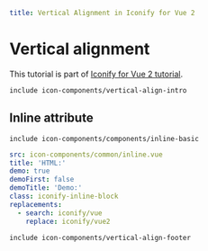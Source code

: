 ```yaml
title: Vertical Alignment in Iconify for Vue 2
```

# Vertical alignment

This tutorial is part of [Iconify for Vue 2 tutorial](./index.md).

`include icon-components/vertical-align-intro`

## Inline attribute

`include icon-components/components/inline-basic`

```yaml
src: icon-components/common/inline.vue
title: 'HTML:'
demo: true
demoFirst: false
demoTitle: 'Demo:'
class: iconify-inline-block
replacements:
  - search: iconify/vue
    replace: iconify/vue2
```

`include icon-components/vertical-align-footer`
